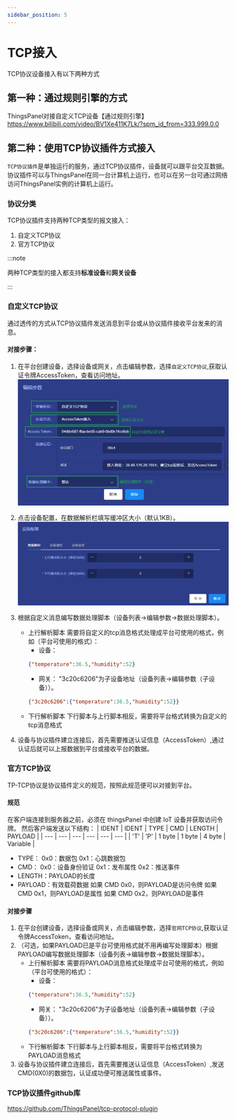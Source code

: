 ```yaml
---
sidebar_position: 5
---
```


# TCP接入

TCP协议设备接入有以下两种方式

## 第一种：通过规则引擎的方式

ThingsPanel对接自定义TCP设备【通过规则引擎】  
https://www.bilibili.com/video/BV1Xe411K7Lk/?spm_id_from=333.999.0.0

## 第二种：使用TCP协议插件方式接入
`TCP协议插件`是单独运行的服务，通过TCP协议插件，设备就可以跟平台交互数据。协议插件可以与ThingsPanel在同一台计算机上运行，也可以在另一台可通过网络访问ThingsPanel实例的计算机上运行。

### 协议分类
TCP协议插件支持两种TCP类型的报文接入：
1. 自定义TCP协议
2. 官方TCP协议

:::note

两种TCP类型的接入都支持**标准设备**和**网关设备**

:::

### 自定义TCP协议
通过透传的方式从TCP协议插件发送消息到平台或从协议插件接收平台发来的消息。
#### 对接步骤：
1. 在平台创建设备，选择设备或网关，点击编辑参数，选择`自定义TCP协议`,获取认证令牌AccessToken，查看访问地址。
![编辑参数](./image/tcp2.png)

3. 点击设备配置，在数据解析栏填写缓冲区大小（默认1KB）。
![设备配置](./image/tcp1.png)

4. 根据自定义消息编写数据处理脚本（设备列表->编辑参数->数据处理脚本）。
    - 上行解析脚本
        需要将自定义的tcp消息格式处理成平台可使用的格式，例如（平台可使用的格式）：
        - 设备：
        ```json
        {"temperature":36.5,"humidity":52}
        ```
        - 网关：
        "3c20c6206"为子设备地址（设备列表->编辑参数（子设备））。
        ```json
        {"3c20c6206":{"temperature":36.5,"humidity":52}}
        ```
    - 下行解析脚本
        下行脚本与上行脚本相反，需要将平台格式转换为自定义的tcp消息格式
4. 设备与协议插件建立连接后，首先需要推送认证信息（AccessToken）,通过认证后就可以上报数据到平台或接收平台的数据。

### 官方TCP协议
TP-TCP协议是协议插件定义的规范，按照此规范便可以对接到平台。
#### 规范
在客户端连接到服务器之前，必须在 thingsPanel 中创建 IoT 设备并获取访问令牌。 然后客户端发送以下结构：
|  IDENT  |  IDENT  |     TYPE       |  CMD     |  LENGTH  |     PAYLOAD    |
| --- | --- | --- | --- | --- | --- |
|   'T'   |  'P'    |       1 byte   |  1 byte  | 4 byte   |     Variable   |

- TYPE：
    0x0：数据包
    0x1：心跳数据包
- CMD：
    0x0：设备身份验证
    0x1：发布属性
    0x2：推送事件
- LENGTH：PAYLOAD的长度
- PAYLOAD：有效载荷数据
    如果 CMD 0x0，则PAYLOAD是访问令牌
    如果 CMD 0x1，则PAYLOAD是属性
    如果 CMD 0x2，则PAYLOAD是事件

#### 对接步骤
1. 在平台创建设备，选择设备或网关，点击编辑参数，选择`官网TCP协议`,获取认证令牌AccessToken，查看访问地址。
2. （可选，如果PAYLOAD已是平台可使用格式就不用再编写处理脚本）根据PAYLOAD编写数据处理脚本（设备列表->编辑参数->数据处理脚本）。
    - 上行解析脚本
        需要将PAYLOAD消息格式处理成平台可使用的格式，例如（平台可使用的格式）：
        - 设备：
        ```json
        {"temperature":36.5,"humidity":52}
        ```
        - 网关：
        "3c20c6206"为子设备地址（设备列表->编辑参数（子设备））。
        ```json
        {"3c20c6206":{"temperature":36.5,"humidity":52}}
        ```
    - 下行解析脚本
        下行脚本与上行脚本相反，需要将平台格式转换为PAYLOAD消息格式
4. 设备与协议插件建立连接后，首先需要推送认证信息（AccessToken）,发送CMD(0X0)的数据包，认证成功便可推送属性或事件。

### TCP协议插件github库
https://github.com/ThingsPanel/tcp-protocol-plugin
